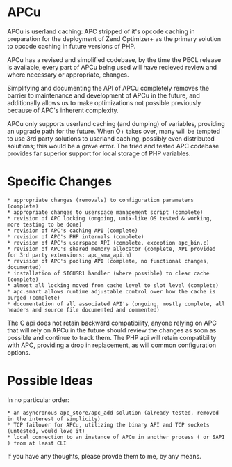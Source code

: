 
APCu
====

APCu is userland caching: APC stripped of it's opcode caching in preparation for the deployment of Zend Optimizer+ as the primary solution to opcode caching in future versions of PHP.

APCu has a revised and simplified codebase, by the time the PECL release is available, every part of APCu being used will have recieved review and where necessary or appropriate, changes.

Simplifying and documenting the API of APCu completely removes the barrier to maintenance and development of APCu in the future, and additionally allows us to make optimizations not possible previously because of APC's inherent complexity.

APCu only supports userland caching (and dumping) of variables, providing an upgrade path for the future. When O+ takes over, many will be tempted to use 3rd party solutions to userland caching, possibly even distributed solutions; this would be a grave error. The tried and tested APC codebase provides far superior support for local storage of PHP variables.

Specific Changes
================

    * appropriate changes (removals) to configuration parameters (complete)
    * appropriate changes to userspace management script (complete)
	* revision of APC locking (ongoing, unix-like OS tested & working, more testing to be done)
    * revision of APC's caching API (complete)
    * revision of APC's PHP internals (complete)
    * revision of APC's userspace API (complete, exception apc_bin.c)
    * revision of APC's shared memory allocator (complete, API provided for 3rd party extensions: apc_sma_api.h)
    * revision of APC's pooling API (complete, no functional changes, documented)
    * installation of SIGUSR1 handler (where possible) to clear cache (complete)
    * almost all locking moved from cache level to slot level (complete)
    * apc.smart allows runtime adjustable control over how the cache is purged (complete)
    * documentation of all associated API's (ongoing, mostly complete, all headers and source file documented and commented)

The C api does not retain backward compatibility, anyone relying on APC that will rely on APCu in the future should review the changes as soon as possible and continue to track them.
The PHP api will retain compatibility with APC, providing a drop in replacement, as will common configuration options.

Possible Ideas
==============

In no particular order:

	* an asyncronous apc_store/apc_add solution (already tested, removed in the interest of simplicity)
	* TCP failover for APCu, utilizing the binary API and TCP sockets (untested, would love it)
    * local connection to an instance of APCu in another process ( or SAPI ) from at least CLI

If you have any thoughts, please provde them to me, by any means.
